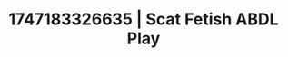 ---
categories:
- Nude shadows
- Face sitting
- Erotic dance
- Ethereal kink
- Dirty mind games
image: /assets/images/1747183326635.webp
layout: post
seo:
  description: Featured content with premium ABDL Play, Scat Fetish. HD images available.
  keywords: ABDL Play, Scat Fetish
  og_image: /assets/images/1747183326635.webp
  schema_type: VisualArtwork
tags:
- ABDL Play
- '#1747183326635'
- Scat Fetish
title: 1747183326635 | Scat Fetish ABDL Play
---